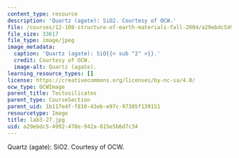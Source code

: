 ```yaml
---
content_type: resource
description: 'Quartz (agate): SiO2. Courtesy of OCW.'
file: /courses/12-108-structure-of-earth-materials-fall-2004/a29ebdc54992478e942a615e5b6d7c34_lab3-27.jpg
file_size: 33617
file_type: image/jpeg
image_metadata:
  caption: 'Quartz (agate): SiO{{< sub "2" >}}.'
  credit: Courtesy of OCW.
  image-alt: Quartz (agate).
learning_resource_types: []
license: https://creativecommons.org/licenses/by-nc-sa/4.0/
ocw_type: OCWImage
parent_title: Tectosilicates
parent_type: CourseSection
parent_uid: 1b117e4f-f810-43eb-e97c-97305f139151
resourcetype: Image
title: lab3-27.jpg
uid: a29ebdc5-4992-478e-942a-615e5b6d7c34
---
```

Quartz (agate): SiO2. Courtesy of OCW.